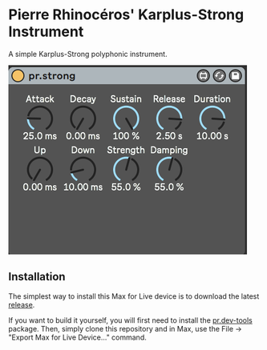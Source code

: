 # Pierre Rhinocéros' Karplus-Strong Instrument
A simple Karplus-Strong polyphonic instrument.

![Screenshot](screenshot.png)

## Installation
The simplest way to install this Max for Live device is to download the latest
[release](https://github.com/neta-elad/pr.strong/releases).

If you want to build it yourself, you will first need to install the 
[pr.dev-tools](https://github.com/neta-elad/pr.dev-tools) package.
Then, simply clone this repository and in Max, use the File -> "Export Max for Live Device..." command.